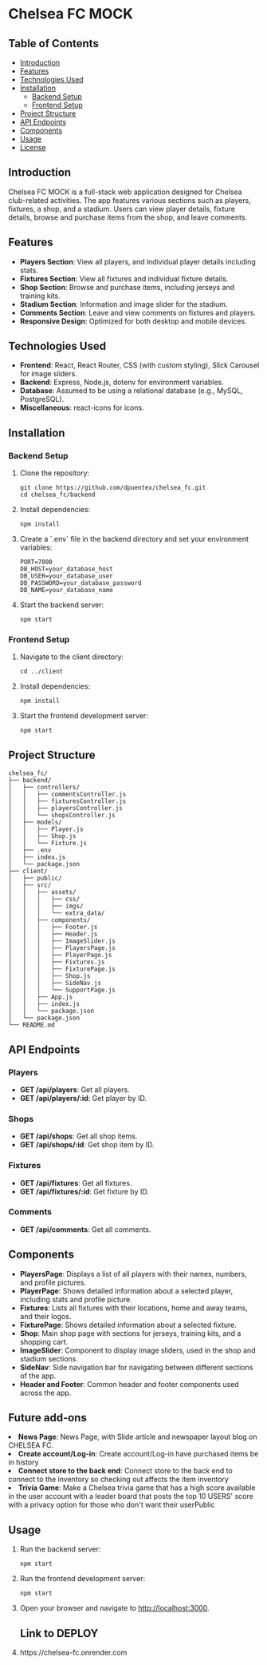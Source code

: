# Chelsea FC MOCK

## Table of Contents

- [Introduction](#introduction)
- [Features](#features)
- [Technologies Used](#technologies-used)
- [Installation](#installation)
  - [Backend Setup](#backend-setup)
  - [Frontend Setup](#frontend-setup)
- [Project Structure](#project-structure)
- [API Endpoints](#api-endpoints)
- [Components](#components)
- [Usage](#usage)
- [License](#license)

## Introduction

<p>Chelsea FC MOCK is a full-stack web application designed for Chelsea club-related activities. The app features various sections such as players, fixtures, a shop, and a stadium. Users can view player details, fixture details, browse and purchase items from the shop, and leave comments.</p>

## Features

<ul>
  <li><strong>Players Section</strong>: View all players, and individual player details including stats.</li>
  <li><strong>Fixtures Section</strong>: View all fixtures and individual fixture details.</li>
  <li><strong>Shop Section</strong>: Browse and purchase items, including jerseys and training kits.</li>
  <li><strong>Stadium Section</strong>: Information and image slider for the stadium.</li>
  <li><strong>Comments Section</strong>: Leave and view comments on fixtures and players.</li>
  <li><strong>Responsive Design</strong>: Optimized for both desktop and mobile devices.</li>
</ul>

## Technologies Used

<ul>
  <li><strong>Frontend</strong>: React, React Router, CSS (with custom styling), Slick Carousel for image sliders.</li>
  <li><strong>Backend</strong>: Express, Node.js, dotenv for environment variables.</li>
  <li><strong>Database</strong>: Assumed to be using a relational database (e.g., MySQL, PostgreSQL).</li>
  <li><strong>Miscellaneous</strong>: react-icons for icons.</li>
</ul>

## Installation

### Backend Setup

<ol>
  <li>Clone the repository:
    <pre><code>git clone https://github.com/dpuentex/chelsea_fc.git
cd chelsea_fc/backend</code></pre>
  </li>
  <li>Install dependencies:
    <pre><code>npm install</code></pre>
  </li>
  <li>Create a `.env` file in the backend directory and set your environment variables:
    <pre><code>PORT=7000
DB_HOST=your_database_host
DB_USER=your_database_user
DB_PASSWORD=your_database_password
DB_NAME=your_database_name</code></pre>
  </li>
  <li>Start the backend server:
    <pre><code>npm start</code></pre>
  </li>
</ol>

### Frontend Setup

<ol>
  <li>Navigate to the client directory:
    <pre><code>cd ../client</code></pre>
  </li>
  <li>Install dependencies:
    <pre><code>npm install</code></pre>
  </li>
  <li>Start the frontend development server:
    <pre><code>npm start</code></pre>
  </li>
</ol>

## Project Structure

<pre><code>chelsea_fc/
├── backend/
│   ├── controllers/
│   │   ├── commentsController.js
│   │   ├── fixturesController.js
│   │   ├── playersController.js
│   │   └── shopsController.js
│   ├── models/
│   │   ├── Player.js
│   │   ├── Shop.js
│   │   └── Fixture.js
│   ├── .env
│   ├── index.js
│   └── package.json
├── client/
│   ├── public/
│   ├── src/
│   │   ├── assets/
│   │   │   ├── css/
│   │   │   ├── imgs/
│   │   │   └── extra_data/
│   │   ├── components/
│   │   │   ├── Footer.js
│   │   │   ├── Header.js
│   │   │   ├── ImageSlider.js
│   │   │   ├── PlayersPage.js
│   │   │   ├── PlayerPage.js
│   │   │   ├── Fixtures.js
│   │   │   ├── FixturePage.js
│   │   │   ├── Shop.js
│   │   │   ├── SideNav.js
│   │   │   └── SupportPage.js
│   │   ├── App.js
│   │   ├── index.js
│   │   └── package.json
│   └── package.json
└── README.md</code></pre>

## API Endpoints

### Players

<ul>
  <li><strong>GET /api/players</strong>: Get all players.</li>
  <li><strong>GET /api/players/:id</strong>: Get player by ID.</li>
</ul>

### Shops

<ul>
  <li><strong>GET /api/shops</strong>: Get all shop items.</li>
  <li><strong>GET /api/shops/:id</strong>: Get shop item by ID.</li>
</ul>

### Fixtures

<ul>
  <li><strong>GET /api/fixtures</strong>: Get all fixtures.</li>
  <li><strong>GET /api/fixtures/:id</strong>: Get fixture by ID.</li>
</ul>

### Comments

<ul>
  <li><strong>GET /api/comments</strong>: Get all comments.</li>
</ul>

## Components

<ul>
  <li><strong>PlayersPage</strong>: Displays a list of all players with their names, numbers, and profile pictures.</li>
  <li><strong>PlayerPage</strong>: Shows detailed information about a selected player, including stats and profile picture.</li>
  <li><strong>Fixtures</strong>: Lists all fixtures with their locations, home and away teams, and their logos.</li>
  <li><strong>FixturePage</strong>: Shows detailed information about a selected fixture.</li>
  <li><strong>Shop</strong>: Main shop page with sections for jerseys, training kits, and a shopping cart.</li>
  <li><strong>ImageSlider</strong>: Component to display image sliders, used in the shop and stadium sections.</li>
  <li><strong>SideNav</strong>: Side navigation bar for navigating between different sections of the app.</li>
  <li><strong>Header and Footer</strong>: Common header and footer components used across the app.</li>
</ul>

## Future add-ons

  </li>
  <li><strong>News Page</strong>: News Page, with Slide article and newspaper layout blog on CHELSEA FC.</li>
  <li><strong>Create account/Log-in</strong>: Create account/Log-in have purchased items be in history</li>
    <li><strong>Connect store to the back end</strong>: Connect store to the back end to connect to the inventory so checking out affects the item inventory</li>
      <li><strong>Trivia Game</strong>: Make a Chelsea trivia game that has a high score available in the user account with a leader board that posts the top 10 USERS' score with a privacy option for those who don't want their userPublic</li>

</ul>

## Usage

<ol>
  <li>Run the backend server:
    <pre><code>npm start</code></pre>
  </li>
  <li>Run the frontend development server:
    <pre><code>npm start</code></pre>
  </li>
  <li>Open your browser and navigate to <a href="http://localhost:3000">http://localhost:3000</a>.</li>

## Link to DEPLOY

<li>https://chelsea-fc.onrender.com </li>
